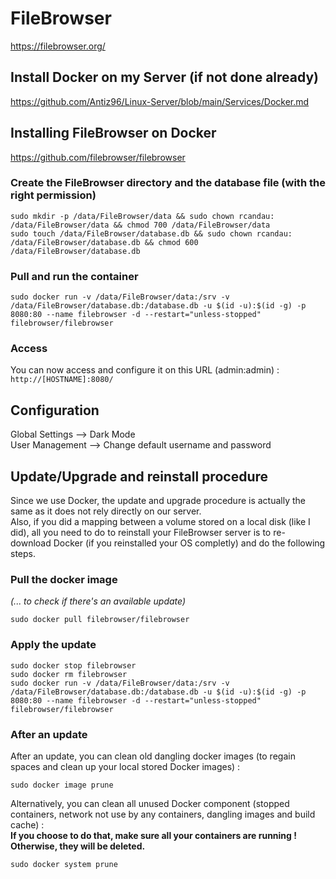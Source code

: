 # FileBrowser

https://filebrowser.org/

## Install Docker on my Server (if not done already)

https://github.com/Antiz96/Linux-Server/blob/main/Services/Docker.md

## Installing FileBrowser on Docker

https://github.com/filebrowser/filebrowser

### Create the FileBrowser directory and the database file (with the right permission)

```
sudo mkdir -p /data/FileBrowser/data && sudo chown rcandau: /data/FileBrowser/data && chmod 700 /data/FileBrowser/data
sudo touch /data/FileBrowser/database.db && sudo chown rcandau: /data/FileBrowser/database.db && chmod 600 /data/FileBrowser/database.db
```

### Pull and run the container

```
sudo docker run -v /data/FileBrowser/data:/srv -v /data/FileBrowser/database.db:/database.db -u $(id -u):$(id -g) -p 8080:80 --name filebrowser -d --restart="unless-stopped" filebrowser/filebrowser
```

### Access

You can now access and configure it on this URL (admin:admin) :  
`http://[HOSTNAME]:8080/`


## Configuration

Global Settings --> Dark Mode  
User Management --> Change default username and password

## Update/Upgrade and reinstall procedure

Since we use Docker, the update and upgrade procedure is actually the same as it does not rely directly on our server.  
Also, if you did a mapping between a volume stored on a local disk (like I did), all you need to do to reinstall your FileBrowser server is to re-download Docker (if you reinstalled your OS completly) and do the following steps.

### Pull the docker image

*(... to check if there's an available update)*

```
sudo docker pull filebrowser/filebrowser
```

### Apply the update

```
sudo docker stop filebrowser
sudo docker rm filebrowser
sudo docker run -v /data/FileBrowser/data:/srv -v /data/FileBrowser/database.db:/database.db -u $(id -u):$(id -g) -p 8080:80 --name filebrowser -d --restart="unless-stopped" filebrowser/filebrowser
```

### After an update

After an update, you can clean old dangling docker images (to regain spaces and clean up your local stored Docker images) :  

```
sudo docker image prune
```

Alternatively, you can clean all unused Docker component (stopped containers, network not use by any containers, dangling images and build cache) :  
**If you choose to do that, make sure all your containers are running ! Otherwise, they will be deleted.**  

```
sudo docker system prune
```
